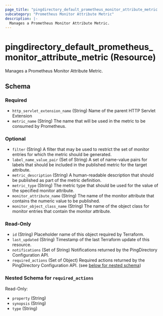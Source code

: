```yaml
---
page_title: "pingdirectory_default_prometheus_monitor_attribute_metric Resource - terraform-provider-pingdirectory"
subcategory: "Prometheus Monitor Attribute Metric"
description: |-
  Manages a Prometheus Monitor Attribute Metric.
---
```


# pingdirectory_default_prometheus_monitor_attribute_metric (Resource)

Manages a Prometheus Monitor Attribute Metric.



<!-- schema generated by tfplugindocs -->
## Schema

### Required

- `http_servlet_extension_name` (String) Name of the parent HTTP Servlet Extension
- `metric_name` (String) The name that will be used in the metric to be consumed by Prometheus.

### Optional

- `filter` (String) A filter that may be used to restrict the set of monitor entries for which the metric should be generated.
- `label_name_value_pair` (Set of String) A set of name-value pairs for labels that should be included in the published metric for the target attribute.
- `metric_description` (String) A human-readable description that should be published as part of the metric definition.
- `metric_type` (String) The metric type that should be used for the value of the specified monitor attribute.
- `monitor_attribute_name` (String) The name of the monitor attribute that contains the numeric value to be published.
- `monitor_object_class_name` (String) The name of the object class for monitor entries that contain the monitor attribute.

### Read-Only

- `id` (String) Placeholder name of this object required by Terraform.
- `last_updated` (String) Timestamp of the last Terraform update of this resource.
- `notifications` (Set of String) Notifications returned by the PingDirectory Configuration API.
- `required_actions` (Set of Object) Required actions returned by the PingDirectory Configuration API. (see [below for nested schema](#nestedatt--required_actions))

<a id="nestedatt--required_actions"></a>
### Nested Schema for `required_actions`

Read-Only:

- `property` (String)
- `synopsis` (String)
- `type` (String)



